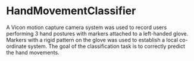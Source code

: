 # HandMovementClassifier
A Vicon motion capture camera system was used to record users performing 3 hand postures with markers attached to a left-handed glove. 
Markers with a rigid pattern on the glove was used to establish a local co-ordinate system. 
The goal of the classification task is to correctly predict the hand movements.
